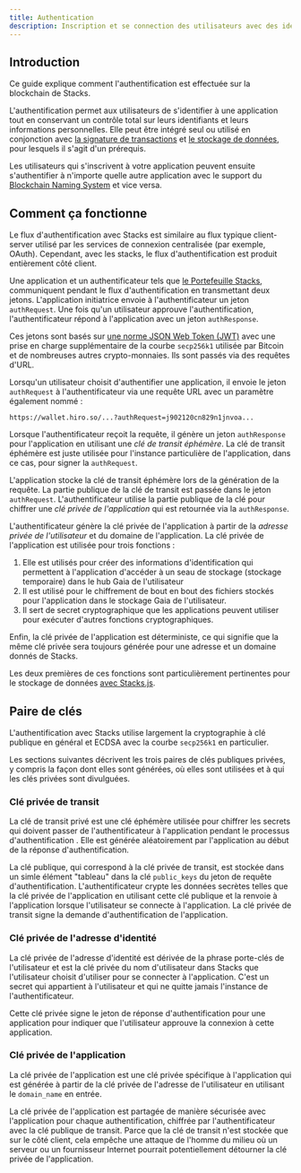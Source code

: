 ```yaml
---
title: Authentication
description: Inscription et se connection des utilisateurs avec des identités sur la blockchain de Stacks
---
```


## Introduction

Ce guide explique comment l'authentification est effectuée sur la blockchain de Stacks.

L'authentification permet aux utilisateurs de s'identifier à une application tout en conservant un contrôle total sur leurs identifiants et leurs informations personnelles. Elle peut être intégré seul ou utilisé en conjonction avec [la signature de transactions](https://docs.hiro.so/get-started/transactions#signature-and-verification) et [le stockage de données](https://docs.stacks.co/gaia/overview), pour lesquels il s'agit d'un prérequis.

Les utilisateurs qui s'inscrivent à votre application peuvent ensuite s'authentifier à n'importe quelle autre application avec le support du [Blockchain Naming System](bns) et vice versa.

## Comment ça fonctionne

Le flux d'authentification avec Stacks est similaire au flux typique client-server utilisé par les services de connexion centralisée (par exemple, OAuth). Cependant, avec les stacks, le flux d'authentification est produit entièrement côté client.

Une application et un authentificateur tels que [le Portefeuille Stacks](https://www.hiro.so/wallet/install-web), communiquent pendant le flux d'authentification en transmettant deux jetons. L'application initiatrice envoie à l'authentificateur un jeton `authRequest`. Une fois qu'un utilisateur approuve l'authentification, l'authentificateur répond à l'application avec un jeton `authResponse`.

Ces jetons sont basés sur [une norme JSON Web Token (JWT)](https://tools.ietf.org/html/rfc7519) avec une prise en charge supplémentaire de la courbe `secp256k1` utilisée par Bitcoin et de nombreuses autres crypto-monnaies. Ils sont passés via des requêtes d'URL.

Lorsqu'un utilisateur choisit d'authentifier une application, il envoie le jeton `authRequest` à l'authentificateur via une requête URL avec un paramètre également nommé :

`https://wallet.hiro.so/...?authRequest=j902120cn829n1jnvoa...`

Lorsque l'authentificateur reçoit la requête, il génère un jeton `authResponse` pour l'application en utilisant une _clé de transit éphémère_. La clé de transit éphémère est juste utilisée pour l'instance particulière de l'application, dans ce cas, pour signer la `authRequest`.

L'application stocke la clé de transit éphémère lors de la génération de la requête. La partie publique de la clé de transit est passée dans le jeton `authRequest`. L'authentificateur utilise la partie publique de la clé pour chiffrer une _clé privée de l'application_ qui est retournée via la `authResponse`.

L'authentificateur génère la clé privée de l'application à partir de la _adresse privée de l'utilisateur_ et du domaine de l'application. La clé privée de l'application est utilisée pour trois fonctions :

1. Elle est utilisés pour créer des informations d'identification qui permettent à l'application d'accéder à un seau de stockage (stockage temporaire) dans le hub Gaia de l'utilisateur
2. Il est utilisé pour le chiffrement de bout en bout des fichiers stockés pour l'application dans le stockage Gaia de l'utilisateur.
3. Il sert de secret cryptographique que les applications peuvent utiliser pour exécuter d'autres fonctions cryptographiques.

Enfin, la clé privée de l'application est déterministe, ce qui signifie que la même clé privée sera toujours générée pour une adresse et un domaine donnés de Stacks.

Les deux premières de ces fonctions sont particulièrement pertinentes pour le stockage de données [avec Stacks.js](https://docs.stacks.co/docs/gaia).

## Paire de clés

L'authentification avec Stacks utilise largement la cryptographie à clé publique en général et ECDSA avec la courbe `secp256k1` en particulier.

Les sections suivantes décrivent les trois paires de clés publiques privées, y compris la façon dont elles sont générées, où elles sont utilisées et à qui les clés privées sont divulguées.

### Clé privée de transit

La clé de transit privé est une clé éphémère utilisée pour chiffrer les secrets qui doivent passer de l'authentificateur à l'application pendant le processus d'authentification . Elle est générée aléatoirement par l'application au début de la réponse d'authentification.

La clé publique, qui correspond à la clé privée de transit, est stockée dans un simle élément "tableau" dans la clé `public_keys` du jeton de requête d'authentification. L'authentificateur crypte les données secrètes telles que la clé privée de l'application en utilisant cette clé publique et la renvoie à l'application lorsque l'utilisateur se connecte à l'application. La clé privée de transit signe la demande d'authentification de l'application.

### Clé privée de l'adresse d'identité

La clé privée de l'adresse d'identité est dérivée de la phrase porte-clés de l'utilisateur et est la clé privée du nom d'utilisateur dans Stacks que l'utilisateur choisit d'utiliser pour se connecter à l'application. C'est un secret qui appartient à l'utilisateur et qui ne quitte jamais l'instance de l'authentificateur.

Cette clé privée signe le jeton de réponse d'authentification pour une application pour indiquer que l'utilisateur approuve la connexion à cette application.

### Clé privée de l'application

La clé privée de l'application est une clé privée spécifique à l'application qui est générée à partir de la clé privée de l'adresse de l'utilisateur en utilisant le `domain_name` en entrée.

La clé privée de l'application est partagée de manière sécurisée avec l'application pour chaque authentification, chiffrée par l'authentificateur avec la clé publique de transit. Parce que la clé de transit n'est stockée que sur le côté client, cela empêche une attaque de l'homme du milieu où un serveur ou un fournisseur Internet pourrait potentiellement détourner la clé privée de l'application.
